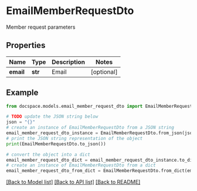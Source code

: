 # EmailMemberRequestDto

Member request parameters

## Properties

Name | Type | Description | Notes
------------ | ------------- | ------------- | -------------
**email** | **str** | Email | [optional] 

## Example

```python
from docspace.models.email_member_request_dto import EmailMemberRequestDto

# TODO update the JSON string below
json = "{}"
# create an instance of EmailMemberRequestDto from a JSON string
email_member_request_dto_instance = EmailMemberRequestDto.from_json(json)
# print the JSON string representation of the object
print(EmailMemberRequestDto.to_json())

# convert the object into a dict
email_member_request_dto_dict = email_member_request_dto_instance.to_dict()
# create an instance of EmailMemberRequestDto from a dict
email_member_request_dto_from_dict = EmailMemberRequestDto.from_dict(email_member_request_dto_dict)
```
[[Back to Model list]](../README.md#documentation-for-models) [[Back to API list]](../README.md#documentation-for-api-endpoints) [[Back to README]](../README.md)


